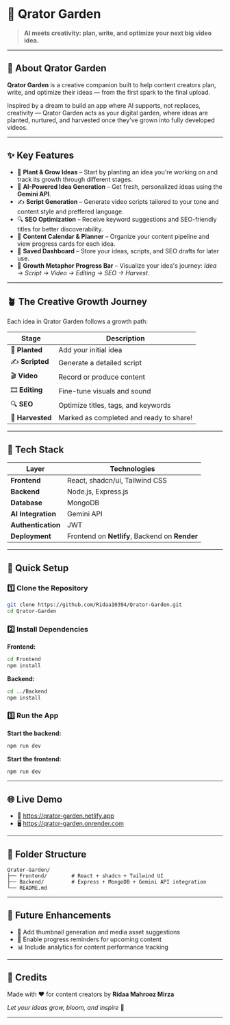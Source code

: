# 🌿 Qrator Garden

> **AI meets creativity: plan, write, and optimize your next big video idea.**

---

## 🌱 About Qrator Garden

**Qrator Garden** is a creative companion built to help content creators plan, write, and optimize their ideas — from the first spark to the final upload.

Inspired by a dream to build an app where AI supports, not replaces, creativity — Qrator Garden acts as your digital garden, where ideas are planted, nurtured, and harvested once they've grown into fully developed videos.

---

## ✨ Key Features

- 🌱 **Plant & Grow Ideas** – Start by planting an idea you're working on and track its growth through different stages.
- 🧠 **AI-Powered Idea Generation** – Get fresh, personalized ideas using the **Gemini API**.
- ✍️ **Script Generation** – Generate video scripts tailored to your tone and content style and preffered language.
- 🔍 **SEO Optimization** – Receive keyword suggestions and SEO-friendly titles for better discoverability.
- 📆 **Content Calendar & Planner** – Organize your content pipeline and view progress cards for each idea.
- 💾 **Saved Dashboard** – Store your ideas, scripts, and SEO drafts for later use.
- 🌻 **Growth Metaphor Progress Bar** – Visualize your idea's journey: *Idea → Script → Video → Editing → SEO → Harvest.*

---

## 🪴 The Creative Growth Journey

Each idea in Qrator Garden follows a growth path:

| Stage | Description |
|-------|-------------|
| 🌱 **Planted** | Add your initial idea |
| ✍️ **Scripted** | Generate a detailed script |
| 🎬 **Video** | Record or produce content |
| 🎞️ **Editing** | Fine-tune visuals and sound |
| 🔍 **SEO** | Optimize titles, tags, and keywords |
| 🌾 **Harvested** | Marked as completed and ready to share! |

---

## 🧰 Tech Stack

| Layer | Technologies |
|-------|--------------|
| **Frontend** | React, shadcn/ui, Tailwind CSS |
| **Backend** | Node.js, Express.js |
| **Database** | MongoDB |
| **AI Integration** | Gemini API |
| **Authentication** | JWT |
| **Deployment** | Frontend on **Netlify**, Backend on **Render** |

---

## 🚀 Quick Setup

### 1️⃣ Clone the Repository

```bash
git clone https://github.com/Ridaa10394/Qrator-Garden.git
cd Qrator-Garden
```

### 2️⃣ Install Dependencies

**Frontend:**
```bash
cd Frontend
npm install
```

**Backend:**
```bash
cd ../Backend
npm install
```

### 3️⃣ Run the App

**Start the backend:**
```bash
npm run dev
```

**Start the frontend:**
```bash
npm run dev
```

---

## 🌐 Live Demo

- 🔗 https://qrator-garden.netlify.app
- 🖥️ https://qrator-garden.onrender.com

---

## 🧩 Folder Structure

```
Qrator-Garden/
├── Frontend/        # React + shadcn + Tailwind UI
├── Backend/         # Express + MongoDB + Gemini API integration
└── README.md
```

---

## 📅 Future Enhancements

- 🎨 Add thumbnail generation and media asset suggestions
- 🔔 Enable progress reminders for upcoming content
- 📊 Include analytics for content performance tracking

---

## 💖 Credits

Made with ❤️ for content creators by **Ridaa Mahrooz Mirza**

*Let your ideas grow, bloom, and inspire* 🌻

---




